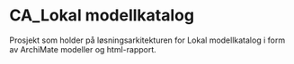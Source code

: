 # CA_Lokal modellkatalog
Prosjekt som holder på løsningsarkitekturen for Lokal modellkatalog i form av ArchiMate modeller og html-rapport.

